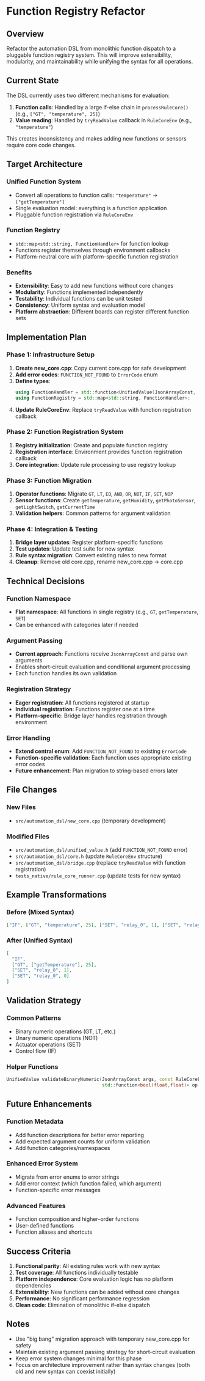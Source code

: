 # Function Registry Refactor

## Overview

Refactor the automation DSL from monolithic function dispatch to a pluggable function registry system. This will improve extensibility, modularity, and maintainability while unifying the syntax for all operations.

## Current State

The DSL currently uses two different mechanisms for evaluation:

1. **Function calls**: Handled by a large if-else chain in `processRuleCore()` (e.g., `["GT", "temperature", 25]`)
2. **Value reading**: Handled by `tryReadValue` callback in `RuleCoreEnv` (e.g., `"temperature"`)

This creates inconsistency and makes adding new functions or sensors require core code changes.

## Target Architecture

### Unified Function System

- Convert all operations to function calls: `"temperature"` → `["getTemperature"]`
- Single evaluation model: everything is a function application
- Pluggable function registration via `RuleCoreEnv`

### Function Registry

- `std::map<std::string, FunctionHandler>` for function lookup
- Functions register themselves through environment callbacks
- Platform-neutral core with platform-specific function registration

### Benefits

- **Extensibility**: Easy to add new functions without core changes
- **Modularity**: Functions implemented independently
- **Testability**: Individual functions can be unit tested
- **Consistency**: Uniform syntax and evaluation model
- **Platform abstraction**: Different boards can register different function sets

## Implementation Plan

### Phase 1: Infrastructure Setup

1. **Create new_core.cpp**: Copy current core.cpp for safe development
2. **Add error codes**: `FUNCTION_NOT_FOUND` to `ErrorCode` enum
3. **Define types**:
   ```cpp
   using FunctionHandler = std::function<UnifiedValue(JsonArrayConst, const RuleCoreEnv&)>;
   using FunctionRegistry = std::map<std::string, FunctionHandler>;
   ```
4. **Update RuleCoreEnv**: Replace `tryReadValue` with function registration callback

### Phase 2: Function Registration System

1. **Registry initialization**: Create and populate function registry
2. **Registration interface**: Environment provides function registration callback
3. **Core integration**: Update rule processing to use registry lookup

### Phase 3: Function Migration

1. **Operator functions**: Migrate `GT`, `LT`, `EQ`, `AND`, `OR`, `NOT`, `IF`, `SET`, `NOP`
2. **Sensor functions**: Create `getTemperature`, `getHumidity`, `getPhotoSensor`, `getLightSwitch`, `getCurrentTime`
3. **Validation helpers**: Common patterns for argument validation

### Phase 4: Integration & Testing

1. **Bridge layer updates**: Register platform-specific functions
2. **Test updates**: Update test suite for new syntax
3. **Rule syntax migration**: Convert existing rules to new format
4. **Cleanup**: Remove old core.cpp, rename new_core.cpp → core.cpp

## Technical Decisions

### Function Namespace

- **Flat namespace**: All functions in single registry (e.g., `GT`, `getTemperature`, `SET`)
- Can be enhanced with categories later if needed

### Argument Passing

- **Current approach**: Functions receive `JsonArrayConst` and parse own arguments
- Enables short-circuit evaluation and conditional argument processing
- Each function handles its own validation

### Registration Strategy

- **Eager registration**: All functions registered at startup
- **Individual registration**: Functions register one at a time
- **Platform-specific**: Bridge layer handles registration through environment

### Error Handling

- **Extend central enum**: Add `FUNCTION_NOT_FOUND` to existing `ErrorCode`
- **Function-specific validation**: Each function uses appropriate existing error codes
- **Future enhancement**: Plan migration to string-based errors later

## File Changes

### New Files

- `src/automation_dsl/new_core.cpp` (temporary development)

### Modified Files

- `src/automation_dsl/unified_value.h` (add `FUNCTION_NOT_FOUND` error)
- `src/automation_dsl/core.h` (update `RuleCoreEnv` structure)
- `src/automation_dsl/bridge.cpp` (replace `tryReadValue` with function registration)
- `tests_native/rule_core_runner.cpp` (update tests for new syntax)

## Example Transformations

### Before (Mixed Syntax)

```json
["IF", ["GT", "temperature", 25], ["SET", "relay_0", 1], ["SET", "relay_0", 0]]
```

### After (Unified Syntax)

```json
[
  "IF",
  ["GT", ["getTemperature"], 25],
  ["SET", "relay_0", 1],
  ["SET", "relay_0", 0]
]
```

## Validation Strategy

### Common Patterns

- Binary numeric operations (GT, LT, etc.)
- Unary numeric operations (NOT)
- Actuator operations (SET)
- Control flow (IF)

### Helper Functions

```cpp
UnifiedValue validateBinaryNumeric(JsonArrayConst args, const RuleCoreEnv& env,
                                   std::function<bool(float,float)> op);
```

## Future Enhancements

### Function Metadata

- Add function descriptions for better error reporting
- Add expected argument counts for uniform validation
- Add function categories/namespaces

### Enhanced Error System

- Migrate from error enums to error strings
- Add error context (which function failed, which argument)
- Function-specific error messages

### Advanced Features

- Function composition and higher-order functions
- User-defined functions
- Function aliases and shortcuts

## Success Criteria

1. **Functional parity**: All existing rules work with new syntax
2. **Test coverage**: All functions individually testable
3. **Platform independence**: Core evaluation logic has no platform dependencies
4. **Extensibility**: New functions can be added without core changes
5. **Performance**: No significant performance regression
6. **Clean code**: Elimination of monolithic if-else dispatch

## Notes

- Use "big bang" migration approach with temporary new_core.cpp for safety
- Maintain existing argument passing strategy for short-circuit evaluation
- Keep error system changes minimal for this phase
- Focus on architecture improvement rather than syntax changes (both old and new syntax can coexist initially)
